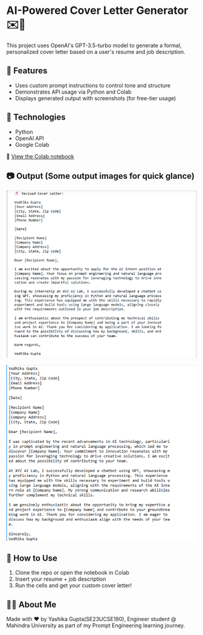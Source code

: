 # AI-Powered Cover Letter Generator ✉️🤖

This project uses OpenAI's GPT-3.5-turbo model to generate a formal, personalized cover letter based on a user's resume and job description.

## 🔧 Features
- Uses custom prompt instructions to control tone and structure
- Demonstrates API usage via Python and Colab
- Displays generated output with screenshots (for free-tier usage)

## 🧠 Technologies
- Python
- OpenAI API
- Google Colab

🔗 [View the Colab notebook](./AI_cover_letter.ipynb)


## 📷 Output (Some output images for quick glance)

![Prompt 3 Output](prompt3_output.png)


![Prompt 5 Output](prompt5_output.png)

## 🚀 How to Use
1. Clone the repo or open the notebook in Colab
2. Insert your resume + job description
3. Run the cells and get your custom cover letter!

## 🙋‍♀️ About Me
Made with ❤️ by Yashika Gupta(SE23UCSE190), Engineer student @ Mahindra University as part of my Prompt Engineering learning journey.

